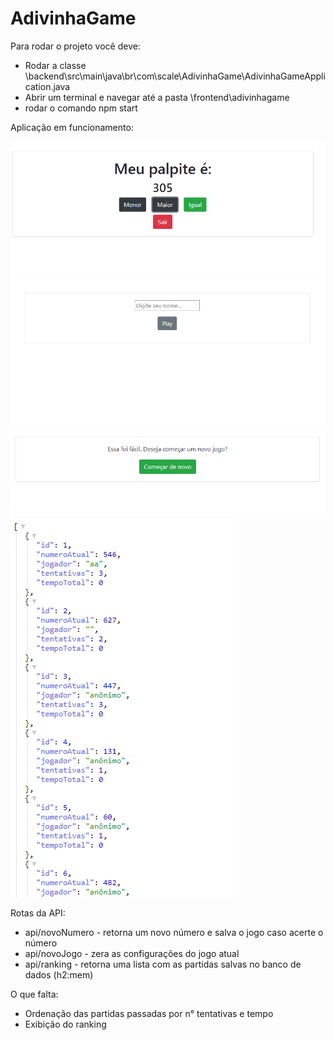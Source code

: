 <h1> AdivinhaGame </h1>

<p> Para rodar o projeto você deve: </p>

<ul>
<li> Rodar a classe \backend\src\main\java\br\com\scale\AdivinhaGame\AdivinhaGameApplication.java</li>
<li> Abrir um terminal e navegar até a pasta \frontend\adivinhagame </li>
<li> rodar o comando  npm start </li>
</ul>

<p> Aplicação em funcionamento: </p>
<img src='https://github.com/gabrielnov/AdivinhaGame/blob/main/Screenshots/1.PNG'> 
<img src='https://github.com/gabrielnov/AdivinhaGame/blob/main/Screenshots/2.PNG'> 
<img src='https://github.com/gabrielnov/AdivinhaGame/blob/main/Screenshots/3.PNG'> 
<img src='https://github.com/gabrielnov/AdivinhaGame/blob/main/Screenshots/4.PNG'> 

<p> Rotas da API: </p>
<ul> 
<li> api/novoNumero  - retorna um novo número e salva o jogo caso acerte o número </li>
<li> api/novoJogo    - zera as configurações do jogo atual </li>
<li> api/ranking     - retorna uma lista com as partidas salvas no banco de dados (h2:mem)</li>
</ul>

<p> O que falta: </p>
<ul> 
<li> Ordenação das partidas passadas por n° tentativas e tempo </li>
<li> Exibição do ranking </li>
</ul>
